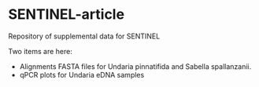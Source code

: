 # SENTINEL-article
Repository of supplemental data for SENTINEL

Two items are here:

* Alignments FASTA files for Undaria pinnatifida and Sabella spallanzanii.
* qPCR plots for Undaria eDNA samples
